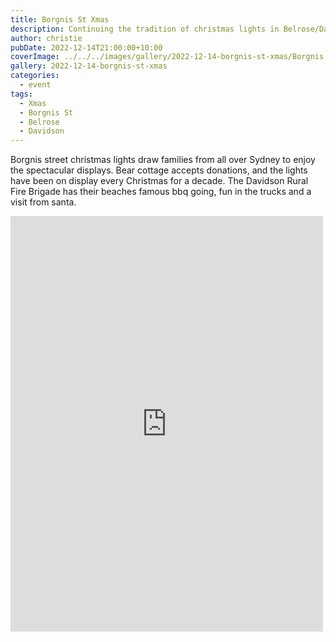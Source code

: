 ```yaml
---
title: Borgnis St Xmas
description: Continuing the tradition of christmas lights in Belrose/Davidson
author: christie
pubDate: 2022-12-14T21:00:00+10:00
coverImage: ../../../images/gallery/2022-12-14-borgnis-st-xmas/Borgnis St Xmas (4).jpeg
gallery: 2022-12-14-borgnis-st-xmas
categories:
  - event
tags:
  - Xmas
  - Borgnis St
  - Belrose
  - Davidson
---
```


Borgnis street christmas lights draw families from all over Sydney to enjoy the spectacular displays. Bear cottage accepts donations, and the lights have been on display every Christmas for a decade. The Davidson Rural Fire Brigade has their beaches famous bbq going, fun in the trucks and a visit from santa.

<iframe src="https://www.facebook.com/plugins/post.php?href=https%3A%2F%2Fwww.facebook.com%2Fchris1.tham%2Fposts%2Fpfbid027Rd9LzzQVbReXiGupKRs7HPjg7KygzWC4fo7AisDbcg8rvT4bkuox5iHiaEHTShgl&show_text=true&width=500" width="500" height="665" style="border:none;overflow:hidden" scrolling="no" frameborder="0" allowfullscreen="true" allow="autoplay; clipboard-write; encrypted-media; picture-in-picture; web-share"></iframe>
